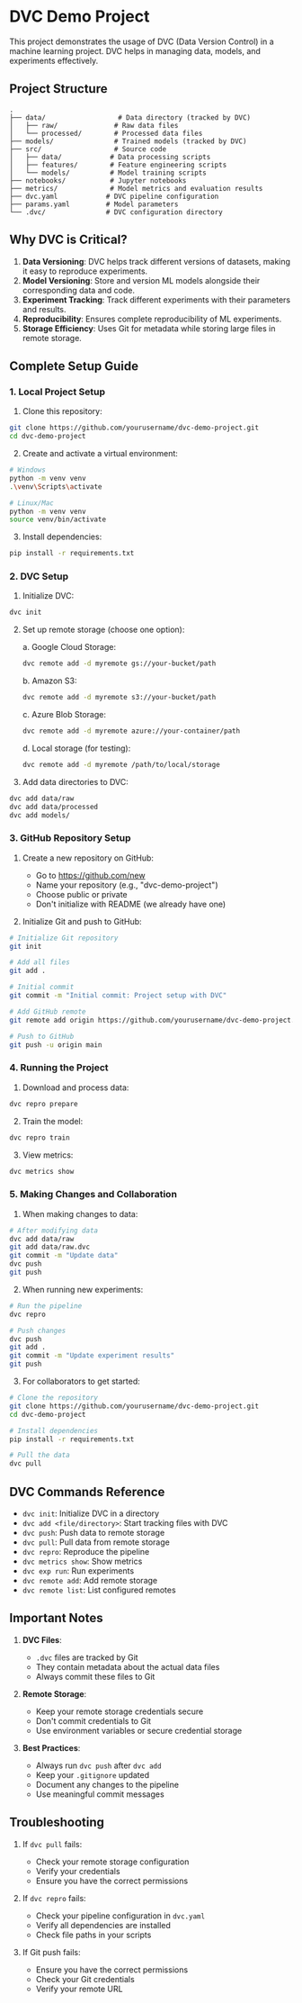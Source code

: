 # DVC Demo Project

This project demonstrates the usage of DVC (Data Version Control) in a machine learning project. DVC helps in managing data, models, and experiments effectively.

## Project Structure
```
.
├── data/                  # Data directory (tracked by DVC)
│   ├── raw/              # Raw data files
│   └── processed/        # Processed data files
├── models/               # Trained models (tracked by DVC)
├── src/                  # Source code
│   ├── data/            # Data processing scripts
│   ├── features/        # Feature engineering scripts
│   └── models/          # Model training scripts
├── notebooks/           # Jupyter notebooks
├── metrics/             # Model metrics and evaluation results
├── dvc.yaml            # DVC pipeline configuration
├── params.yaml         # Model parameters
└── .dvc/               # DVC configuration directory
```

## Why DVC is Critical?

1. **Data Versioning**: DVC helps track different versions of datasets, making it easy to reproduce experiments.
2. **Model Versioning**: Store and version ML models alongside their corresponding data and code.
3. **Experiment Tracking**: Track different experiments with their parameters and results.
4. **Reproducibility**: Ensures complete reproducibility of ML experiments.
5. **Storage Efficiency**: Uses Git for metadata while storing large files in remote storage.

## Complete Setup Guide

### 1. Local Project Setup

1. Clone this repository:
```bash
git clone https://github.com/yourusername/dvc-demo-project.git
cd dvc-demo-project
```

2. Create and activate a virtual environment:
```bash
# Windows
python -m venv venv
.\venv\Scripts\activate

# Linux/Mac
python -m venv venv
source venv/bin/activate
```

3. Install dependencies:
```bash
pip install -r requirements.txt
```

### 2. DVC Setup

1. Initialize DVC:
```bash
dvc init
```

2. Set up remote storage (choose one option):

   a. Google Cloud Storage:
   ```bash
   dvc remote add -d myremote gs://your-bucket/path
   ```

   b. Amazon S3:
   ```bash
   dvc remote add -d myremote s3://your-bucket/path
   ```

   c. Azure Blob Storage:
   ```bash
   dvc remote add -d myremote azure://your-container/path
   ```

   d. Local storage (for testing):
   ```bash
   dvc remote add -d myremote /path/to/local/storage
   ```

3. Add data directories to DVC:
```bash
dvc add data/raw
dvc add data/processed
dvc add models/
```

### 3. GitHub Repository Setup

1. Create a new repository on GitHub:
   - Go to https://github.com/new
   - Name your repository (e.g., "dvc-demo-project")
   - Choose public or private
   - Don't initialize with README (we already have one)

2. Initialize Git and push to GitHub:
```bash
# Initialize Git repository
git init

# Add all files
git add .

# Initial commit
git commit -m "Initial commit: Project setup with DVC"

# Add GitHub remote
git remote add origin https://github.com/yourusername/dvc-demo-project.git

# Push to GitHub
git push -u origin main
```

### 4. Running the Project

1. Download and process data:
```bash
dvc repro prepare
```

2. Train the model:
```bash
dvc repro train
```

3. View metrics:
```bash
dvc metrics show
```

### 5. Making Changes and Collaboration

1. When making changes to data:
```bash
# After modifying data
dvc add data/raw
git add data/raw.dvc
git commit -m "Update data"
dvc push
git push
```

2. When running new experiments:
```bash
# Run the pipeline
dvc repro

# Push changes
dvc push
git add .
git commit -m "Update experiment results"
git push
```

3. For collaborators to get started:
```bash
# Clone the repository
git clone https://github.com/yourusername/dvc-demo-project.git
cd dvc-demo-project

# Install dependencies
pip install -r requirements.txt

# Pull the data
dvc pull
```

## DVC Commands Reference

- `dvc init`: Initialize DVC in a directory
- `dvc add <file/directory>`: Start tracking files with DVC
- `dvc push`: Push data to remote storage
- `dvc pull`: Pull data from remote storage
- `dvc repro`: Reproduce the pipeline
- `dvc metrics show`: Show metrics
- `dvc exp run`: Run experiments
- `dvc remote add`: Add remote storage
- `dvc remote list`: List configured remotes

## Important Notes

1. **DVC Files**: 
   - `.dvc` files are tracked by Git
   - They contain metadata about the actual data files
   - Always commit these files to Git

2. **Remote Storage**:
   - Keep your remote storage credentials secure
   - Don't commit credentials to Git
   - Use environment variables or secure credential storage

3. **Best Practices**:
   - Always run `dvc push` after `dvc add`
   - Keep your `.gitignore` updated
   - Document any changes to the pipeline
   - Use meaningful commit messages

## Troubleshooting

1. If `dvc pull` fails:
   - Check your remote storage configuration
   - Verify your credentials
   - Ensure you have the correct permissions

2. If `dvc repro` fails:
   - Check your pipeline configuration in `dvc.yaml`
   - Verify all dependencies are installed
   - Check file paths in your scripts

3. If Git push fails:
   - Ensure you have the correct permissions
   - Check your Git credentials
   - Verify your remote URL 